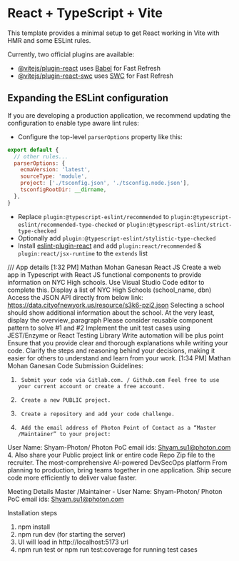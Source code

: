 # React + TypeScript + Vite

This template provides a minimal setup to get React working in Vite with HMR and some ESLint rules.

Currently, two official plugins are available:

- [@vitejs/plugin-react](https://github.com/vitejs/vite-plugin-react/blob/main/packages/plugin-react/README.md) uses [Babel](https://babeljs.io/) for Fast Refresh
- [@vitejs/plugin-react-swc](https://github.com/vitejs/vite-plugin-react-swc) uses [SWC](https://swc.rs/) for Fast Refresh

## Expanding the ESLint configuration

If you are developing a production application, we recommend updating the configuration to enable type aware lint rules:

- Configure the top-level `parserOptions` property like this:

```js
export default {
  // other rules...
  parserOptions: {
    ecmaVersion: 'latest',
    sourceType: 'module',
    project: ['./tsconfig.json', './tsconfig.node.json'],
    tsconfigRootDir: __dirname,
  },
}
```

- Replace `plugin:@typescript-eslint/recommended` to `plugin:@typescript-eslint/recommended-type-checked` or `plugin:@typescript-eslint/strict-type-checked`
- Optionally add `plugin:@typescript-eslint/stylistic-type-checked`
- Install [eslint-plugin-react](https://github.com/jsx-eslint/eslint-plugin-react) and add `plugin:react/recommended` & `plugin:react/jsx-runtime` to the `extends` list



/// App details
[1:32 PM] Mathan Mohan Ganesan
React JS
Create a web app in Typescript with React JS functional components to provide information on NYC High schools. Use Visual Studio Code editor to complete this.
Display a list of NYC High Schools (school_name, dbn)
Access the JSON API directly from below link: https://data.cityofnewyork.us/resource/s3k6-pzi2.json
Selecting a school should show additional information about the school. At the very least, display the overview_paragraph
Please consider reusable component pattern to solve #1 and #2
Implement the unit test cases using JEST/Enzyme or React Testing Library
Write automation will be plus point
Ensure that you provide clear and thorough explanations while writing your code. Clarify the steps and reasoning behind your decisions, making it easier for others to understand and learn from your work.
[1:34 PM] Mathan Mohan Ganesan
Code Submission Guidelines:
1.      Submit your code via Gitlab.com. / Github.com Feel free to use your current account or create a free account.
2.      Create a new PUBLIC project.
3.      Create a repository and add your code challenge.
4.      Add the email address of Photon Point of Contact as a “Master /Maintainer” to your project:
User Name: Shyam-Photon/ Photon PoC email ids: Shyam.su1@photon.com
4. Also share your Public project link or entire code Repo Zip file to the recruiter.
The most-comprehensive AI-powered DevSecOps platform
From planning to production, bring teams together in one application. Ship secure code more efficiently to deliver value faster.

Meeting Details
Master /Maintainer - 
User Name: Shyam-Photon/ Photon PoC email ids: Shyam.su1@photon.com

Installation steps
1) npm install
2) npm run dev (for starting the server)
3) UI will load in http://localhost:5173 url
4) npm run test or npm run test:coverage for running test cases